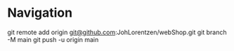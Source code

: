 # Navigation

git remote add origin git@github.com:JohLorentzen/webShop.git
git branch -M main
git push -u origin main
